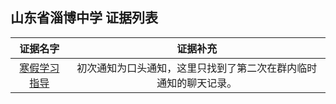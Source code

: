 山东省淄博中学 证据列表
---
|证据名字|证据补充|
|:---:|:---:|
|[寒假学习指导](https://raw.githubusercontent.com/No694/Fuck694/main/blacklist/shmbhzzx/42bb26f48f9eaa08155e805ce45f5cd.jpg)|初次通知为口头通知，这里只找到了第二次在群内临时通知的聊天记录。|
